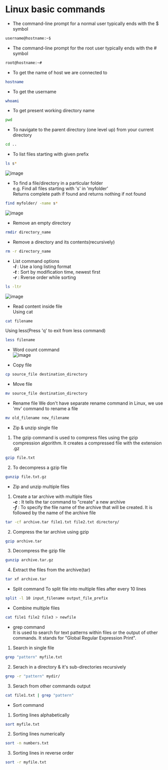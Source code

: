 # Linux basic commands
- The command-line prompt for a normal user typically ends with the $ symbol
```bash
username@hostname:~$
```

- The command-line prompt for the root user typically ends with the # symbol
```bash
root@hostname:~#
```

- To get the name of host we are connected to
```bash
hostname
```

- To get the username
```bash
whoami
```

- To get present working directory name
```bash
pwd
```

- To navigate to the parent directory (one level up) from your current directory
```bash
cd ..
```

- To list files starting with given prefix
```bash
ls s*
```
![image](https://github.com/V-Vivek/Linux-Tutorial/assets/117569148/70fb9f4d-58e3-4041-b53a-dc2287f5e829)

- To find a file/directory in a particular folder  
e.g. Find all files starting with 's' in 'myfolder'  
Returns complete path if found and returns nothing if not found  
```bash
find myfolder/ -name s*
```
![image](https://github.com/V-Vivek/Linux-Tutorial/assets/117569148/e7047292-d10e-4ee3-b248-7cb68472ffda)

- Remove an empty directory
```bash
rmdir directory_name
```

- Remove a directory and its contents(recursively)
```bash
rm -r directory_name
```

- List command options  
***-l*** : Use a long listing format  
***-t*** : Sort by modification time, newest first  
***-r*** : Rverse order while sorting  
```bash
ls -ltr
```
![image](https://github.com/V-Vivek/Linux-Tutorial/assets/117569148/ecea8437-3f82-4cf2-ada1-0d3c85c29b45)

- Read content inside file  
Using cat  
```bash
cat filename
```
Using less(Press 'q' to exit from less command)  
```bash
less filename
```

- Word count command  
![image](https://github.com/V-Vivek/Linux-Tutorial/assets/117569148/7ea973b3-94f8-489b-9e2a-40fb5dfdcfd6)

- Copy file
```bash
cp source_file destination_directory
```

- Move file
```bash
mv source_file destination_directory
```

- Rename file
We don't have separate rename command in Linux, we use 'mv' command to rename a file
```bash
mv old_filename new_filename
```

- Zip & unzip single file
1. The gzip command is used to compress files using the gzip compression algorithm. It creates a compressed file with the extension .gz
```bash
gzip file.txt
```
2. To decompress a gzip file  
```bash
gunzip file.txt.gz
```

- Zip and unzip multiple files  
1. Create a tar archive with multiple files  
***-c*** : It tells the tar command to "create" a new archive  
***-f*** : To specify the file name of the archive that will be created. It is followed by the name of the archive file  
```bash
tar -cf archive.tar file1.txt file2.txt directory/
```
2. Compress the tar archive using gzip  
```bash
gzip archive.tar
```
3. Decompress the gzip file  
```bash
gunzip archive.tar.gz
```
4. Extract the files from the archive(tar)  
```bash
tar xf archive.tar
```

- Split command
To split file into multiple files after every 10 lines
```bash
split -l 10 input_filename output_file_prefix
```

- Combine multiple files
```bash
cat file1 file2 file3 > newfile
```

- grep command  
It is used to search for text patterns within files or the output of other commands. It stands for "Global Regular Expression Print".  
1. Search in single file  
```bash
grep "pattern" myfile.txt
```
2. Serach in a directory & it's sub-directories recursively  
```bash
grep -r "pattern" mydir/
```
3. Serach from other commands output
```bash
cat file1.txt | grep "pattern"
```

- Sort command  
1. Sorting lines alphabetically  
```bash
sort myfile.txt
```
2. Sorting lines numerically  
```bash
sort -n numbers.txt
```
3. Sorting lines in reverse order  
```bash
sort -r myfile.txt
```
